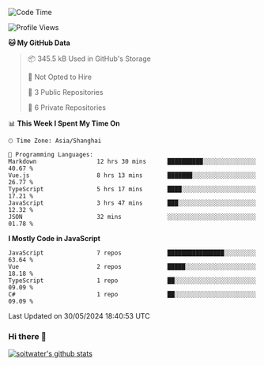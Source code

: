 <!--START_SECTION:waka-->
![Code Time](http://img.shields.io/badge/Code%20Time-3%2C528%20hrs%2056%20mins-blue)

![Profile Views](http://img.shields.io/badge/Profile%20Views-0-blue)

**🐱 My GitHub Data** 

> 📦 345.5 kB Used in GitHub's Storage 
 > 
> 🚫 Not Opted to Hire
 > 
> 📜 3 Public Repositories 
 > 
> 🔑 6 Private Repositories 
 > 
📊 **This Week I Spent My Time On** 

```text
🕑︎ Time Zone: Asia/Shanghai

💬 Programming Languages: 
Markdown                 12 hrs 30 mins      ██████████░░░░░░░░░░░░░░░   40.67 % 
Vue.js                   8 hrs 13 mins       ███████░░░░░░░░░░░░░░░░░░   26.77 % 
TypeScript               5 hrs 17 mins       ████░░░░░░░░░░░░░░░░░░░░░   17.21 % 
JavaScript               3 hrs 47 mins       ███░░░░░░░░░░░░░░░░░░░░░░   12.32 % 
JSON                     32 mins             ░░░░░░░░░░░░░░░░░░░░░░░░░   01.78 % 
```

**I Mostly Code in JavaScript** 

```text
JavaScript               7 repos             ████████████████░░░░░░░░░   63.64 % 
Vue                      2 repos             █████░░░░░░░░░░░░░░░░░░░░   18.18 % 
TypeScript               1 repo              ██░░░░░░░░░░░░░░░░░░░░░░░   09.09 % 
C#                       1 repo              ██░░░░░░░░░░░░░░░░░░░░░░░   09.09 % 
```




 Last Updated on 30/05/2024 18:40:53 UTC
<!--END_SECTION:waka-->

### Hi there 👋
[![soitwater's github stats](https://github-readme-stats.vercel.app/api?username=soitwater)](https://github.com/soitwater/github-readme-stats)
